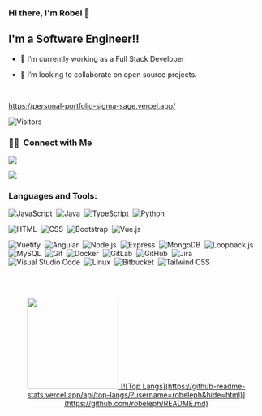 ### Hi there, I'm Robel 👋 

## I'm a Software Engineer!!

- 🔭 I’m currently working as a Full Stack Developer
<!-- - 🌱 I’m currently learning everything 🤣 -->
- 👯 I’m looking to collaborate on open source projects.
<br />

https://personal-portfolio-sigma-sage.vercel.app/

![Visitors](https://visitor-badge.glitch.me/badge?page_id=robeleph.robeleph)

### 🤝🏻 &nbsp;Connect with Me

<p align="center">

<a href="https://www.linkedin.com/in/robel-ephraim/"><img src="https://img.shields.io/badge/-Robel%20Ephraim%20-0077B5?style=flat&logo=Linkedin&logoColor=white"/></a>
<!-- <a href="mailto:ephraimrobel15@gmail.com"><img src="https://img.shields.io/badge/-ephraimrobel15@gmail.com-D14836?style=flat&logo=Gmail&logoColor=white"/></a> -->
<img align="center" src="https://github-readme-stats.vercel.app/api/<top-langs>/?username=<robeleph>&theme=<panda>" />
</p>


### Languages and Tools:

![JavaScript](https://img.shields.io/badge/-JavaScript-05122A?style=flat&logo=javascript)&nbsp;
![Java](https://img.shields.io/badge/-Java-05122A?style=flat&logo=Java&logoColor=white)&nbsp;
![TypeScript](https://img.shields.io/badge/typescript%20-%23150458.svg?&style=flat&logo=typescript&logoColor=white)&nbsp;
![Python](https://img.shields.io/badge/-Python-05122A?style=flat&logo=python)&nbsp;
<!-- ![C](https://img.shields.io/badge/-C-05122A?style=flat&logo=C&logoColor=A8B9CC)&nbsp; -->
<!-- ![C++](https://img.shields.io/badge/-C++-05122A?style=flat&logo=C%2B%2B&logoColor=00599C)&nbsp; -->
![HTML](https://img.shields.io/badge/-HTML-05122A?style=flat&logo=HTML5)&nbsp;
![CSS](https://img.shields.io/badge/-CSS-05122A?style=flat&logo=CSS3&logoColor=1572B6)&nbsp;
![Bootstrap](https://img.shields.io/badge/-Bootstrap-05122A?style=flat&logo=bootstrap&logoColor=563D7C)&nbsp;
![Vue.js](https://img.shields.io/badge/-Vue.js-05122A?style=flat&logo=vue.js)&nbsp;
<!-- ![Android](https://img.shields.io/badge/-Android-05122A?style=flat&logo=android)&nbsp; -->
![Vuetify](https://img.shields.io/badge/-Vuetify-05122A?style=flat&logo=vuetify)&nbsp;
![Angular](https://img.shields.io/badge/Angular%20-%23013243.svg?&style=flat&logo=angular&logoColor=red)&nbsp;
![Node.js](https://img.shields.io/badge/-Node.js-05122A?style=flat&logo=node.js)&nbsp;
![Express](https://img.shields.io/badge/express%20-%23150458.svg?&style=flat&logo=express&logoColor=white)&nbsp;
![MongoDB](https://img.shields.io/badge/-MongoDB-05122A?style=flat&logo=mongodb)&nbsp;
![Loopback.js](https://img.shields.io/badge/-Loopback.js-05122A?style=flat&logo=loopback.js&logoColor=092E20)&nbsp;
![MySQL](https://img.shields.io/badge/-MySQL-05122A?style=flat&logo=mysql&logoColor=white)&nbsp;
![Git](https://img.shields.io/badge/-Git-05122A?style=flat&logo=git)&nbsp;
![Docker](https://img.shields.io/badge/-Docker-05122A?style=flat&logo=docker)&nbsp;
![GitLab](https://img.shields.io/badge/-GitLab-05122A?style=flat&logo=gitlab)&nbsp;
![GitHub](https://img.shields.io/badge/-GitHub-05122A?style=flat&logo=github)&nbsp;
![Jira](https://img.shields.io/badge/-Jira-05122A?style=flat&logo=jira)&nbsp;
![Visual Studio Code](https://img.shields.io/badge/-Visual%20Studio%20Code-05122A?style=flat&logo=visual-studio-code&logoColor=007ACC)&nbsp;
![Linux](https://img.shields.io/badge/-Linux-05122A?style=flat&logo=linux&logoColor=007ACC)&nbsp;
![Bitbucket](https://img.shields.io/badge/-Bitbucket-05122A?style=flat&logo=bitbucket)&nbsp;
![Tailwind CSS](https://img.shields.io/badge/-Tailwind%20CSS-05122A?style=flat&logo=tailwindcss)&nbsp;

<br />
<br />

<p align="center">
<a href="https://github.com/robeleph">
  <img height="180em" src="https://github-readme-stats-eight-theta.vercel.app/api?username=robeleph&show_icons=true&theme=algolia&include_all_commits=true&count_private=true"/>
<!--   <img height="180em" src="https://github-readme-stats-eight-theta.vercel.app/api/top-langs/?username=robeleph&layout=compact&langs_count=8&theme=algolia"/> -->
 [![Top Langs](https://github-readme-stats.vercel.app/api/top-langs/?username=robeleph&hide=html)](https://github.com/robeleph/README.md)
</a>
</p>


[linkedin]: https://www.linkedin.com/in/robel-ephraim
[gmail]: https://www.mailto:ephraimrobel15@gmail.com
